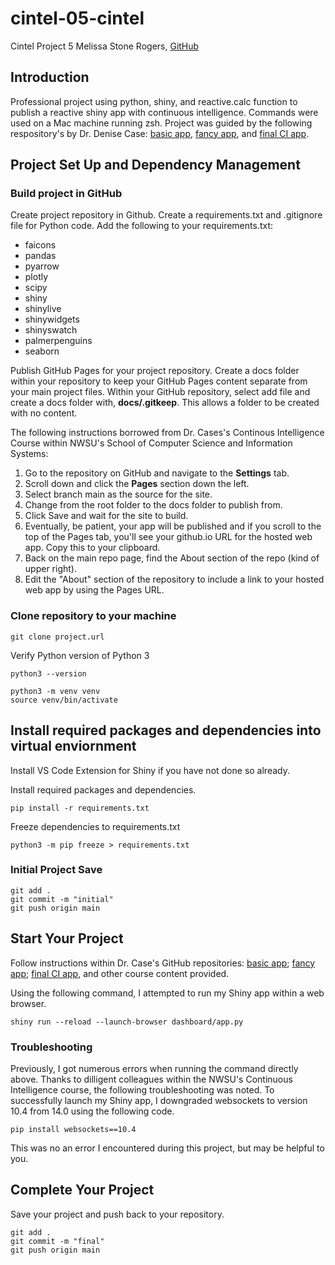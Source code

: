 # cintel-05-cintel
Cintel Project 5
Melissa Stone Rogers, [GitHub](https://github.com/meldstonerogers/cintel-05-cintel)

## Introduction
Professional project using python, shiny, and reactive.calc function to publish a reactive shiny app with continuous intelligence. 
Commands were used on a Mac machine running zsh. Project was guided by the following respository's by Dr. Denise Case: [basic app](https://github.com/denisecase/cintel-05-cintel-basic), [fancy app](https://github.com/denisecase/cintel-05-cintel-fancy), and [final CI app](https://github.com/denisecase/cintel-05-cintel).  


## Project Set Up and Dependency Management 
### Build project in GitHub
Create project repository in Github. Create a requirements.txt and .gitignore file for Python code. Add the following to your requirements.txt: 
- faicons 
- pandas
- pyarrow
- plotly
- scipy
- shiny
- shinylive 
- shinywidgets
- shinyswatch
- palmerpenguins
- seaborn

Publish GitHub Pages for your project repository.
Create a docs folder within your repository to keep your GitHub Pages content separate from your main project files. Within your GitHub repository, select add file and create a docs folder with, **docs/.gitkeep**. This allows a folder to be created with no content. 

The following instructions borrowed from Dr. Cases's Continous Intelligence Course within NWSU's School of Computer Science and Information Systems: 

1. Go to the repository on GitHub and navigate to the **Settings** tab.
2. Scroll down and click the **Pages** section down the left.
3. Select branch main as the source for the site.
4. Change from the root folder to the docs folder to publish from.
5. Click Save and wait for the site to build.
6. Eventually, be patient, your app will be published and if you scroll to the top of the Pages tab, you'll see your github.io URL for the hosted web app. Copy this to your clipboard. 
7. Back on the main repo page, find the About section of the repo (kind of upper right).
8. Edit the "About" section of the repository to include a link to your hosted web app by using the Pages URL. 

### Clone repository to your machine
```
git clone project.url
```
Verify Python version of Python 3
```
python3 --version

```
```
python3 -m venv venv
source venv/bin/activate
```
## Install required packages and dependencies into virtual enviornment

Install VS Code Extension for Shiny if you have not done so already.

Install required packages and dependencies. 
```
pip install -r requirements.txt
```
Freeze dependencies to requirements.txt  
```
python3 -m pip freeze > requirements.txt
```

### Initial Project Save
```
git add .
git commit -m "initial"                         
git push origin main
```
## Start Your Project 
Follow instructions within Dr. Case's GitHub repositories: [basic app](https://github.com/denisecase/cintel-05-cintel-basic); [fancy app](https://github.com/denisecase/cintel-05-cintel-fancy); [final CI app](https://github.com/denisecase/cintel-05-cintel), and other course content provided. 


Using the following command, I attempted to run my Shiny app within a web browser. 
```
shiny run --reload --launch-browser dashboard/app.py
```

### Troubleshooting
Previously, I got numerous errors when running the command directly above. Thanks to dilligent colleagues within the NWSU's Continuous Intelligence course, the following troubleshooting was noted. To successfully launch my Shiny app, I downgraded websockets to version 10.4 from 14.0 using the following code.
```
pip install websockets==10.4
```

This was no an error I encountered during this project, but may be helpful to you. 

## Complete Your Project
Save your project and push back to your repository. 
```
git add .
git commit -m "final"                         
git push origin main
```
